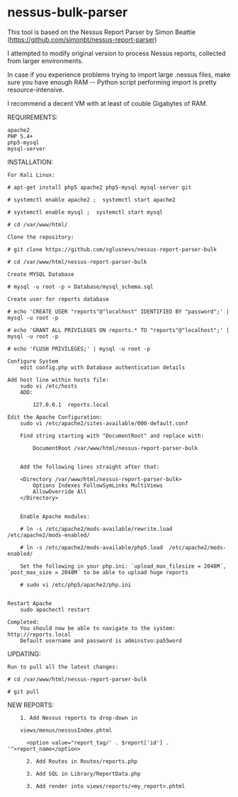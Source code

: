 nessus-bulk-parser
====================

This tool is based on the Nessus Report Parser by Simon Beattie (https://github.com/simonbt/nessus-report-parser)

I attempted to modify original version to process Nessus reports, collected from larger environments.

In case if you experience problems trying to import large .nessus files, make sure you have enough RAM -- Python script performing import is pretty resource-intensive.

I recommend a decent VM with at least of couble Gigabytes of RAM.

REQUIREMENTS:

    apache2
    PHP 5.4+
    php5-mysql
    mysql-server

INSTALLATION:

    For Kali Linux:

    # apt-get install php5 apache2 php5-mysql mysql-server git

    # systemctl enable apache2 ;  systemctl start apache2

    # systemctl enable mysql ;  systemctl start mysql

    # cd /var/www/html/

    Clone the repository:

    # git clone https://github.com/sglusnevs/nessus-report-parser-bulk

    # cd /var/www/html/nessus-report-parser-bulk

    Create MYSQL Database

    # mysql -u root -p < Database/mysql_schema.sql

    Create user for reports database

    # echo 'CREATE USER "reports"@"localhost" IDENTIFIED BY "password";' | mysql -u root -p

    # echo 'GRANT ALL PRIVILEGES ON reports.* TO "reports"@"localhost";' | mysql -u root -p

    # echo 'FLUSH PRIVILEGES;' | mysql -u root -p

    Configure System
        edit config.php with Database authentication details

    Add host line within hosts file:
        sudo vi /etc/hosts
        ADD:

            127.0.0.1  reports.local

    Edit the Apache Configuration:
        sudo vi /etc/apache2/sites-available/000-default.conf

        Find string starting with "DocumentRoot" and replace with:

            DocumentRoot /var/www/html/nessus-report-parser-bulk


        Add the following lines straight after that:

        <Directory /var/www/html/nessus-report-parser-bulk>
            Options Indexes FollowSymLinks MultiViews
            AllowOverride All
        </Directory>


        Enable Apache modules:

        # ln -s /etc/apache2/mods-available/rewrite.load  /etc/apache2/mods-enabled/

        # ln -s /etc/apache2/mods-available/php5.load  /etc/apache2/mods-enabled/

        Set the following in your php.ini: `upload_max_filesize = 2048M´, `post_max_size = 2048M´ to be able to upload huge reports

        # sudo vi /etc/php5/apache2/php.ini


    Restart Apache
        sudo apachectl restart

    Completed:
        You should now be able to navigate to the system: http://reports.local
        Default username and password is adminstvo:pa55word

UPDATING:

    Run to pull all the latest changes:

    # cd /var/www/html/nessus-report-parser-bulk

    # git pull



NEW REPORTS:

        1. Add Nessus reports to drop-down in

        views/menus/nessusIndex.phtml

          <option value="report_tag/' . $report['id'] . '">report_name</option>

          2. Add Routes in Routes/reports.php

          3. Add SQL in Library/ReportData.php

          3. Add render into views/reports/<my_report>.phtml

